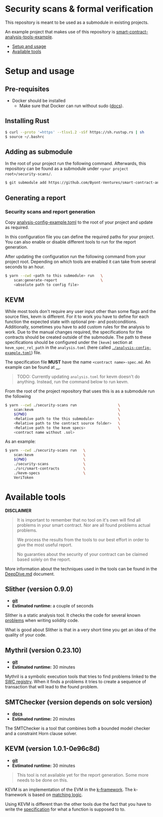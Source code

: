 # Security scans & formal verification

This repository is meant to be used as a submodule in existing projects.

An example project that makes use of this repository is [smart-contract-analysis-tools-example](https://github.com/Byont-Ventures/smart-contract-analysis-tools-example).

- [Setup and usage](#setup-and-usage)
- [Available tools](#available-tools)

# Setup and usage

## Pre-requisites

- Docker should be installed
  - Make sure that Docker can run without sudo ([docs](https://docs.docker.com/engine/install/linux-postinstall/)).

## Installing Rust

```bash
$ curl --proto '=https' --tlsv1.2 -sSf https://sh.rustup.rs | sh
$ source ~/.bashrc
```

## Adding as submodule

In the root of your project run the following command. Afterwards, this repository can be found as a submodule under `<your project root>/security-scans/`.

```bash
$ git submodule add https://github.com/Byont-Ventures/smart-contract-analysis-tools security-scans
```

## Generating a report

### Security scans and report generation

Copy [analysis-config-example.toml](./analysis-config-example.toml) to the root of your project and update as required.

In this configuration file you can define the required paths for your project. You can also enable or disable different tools to run for the report generation.

After updating the configuration run the following command from your project root. Depending on which tools are enabled it can take from several seconds to an hour.

```bash
$ yarn --cwd <path to this submodule> run   \
    scan:generate-report                    \
    <absolute path to config file>
```

## KEVM

While most tools don't require any user input other than some flags and the source files, kevm is different. For it to work you have to define for each function the expected state with optional pre- and postconditions. Additionally, sometimes you have to add custom rules for the analysis to work. Due to the manual changes required, the specifications for the contracts should be created outside of the submodule. The path to these specifications should be configured under the `[kevm]` section at `kevm_spec_rel_path` in the `analysis.toml` (here called [`./analysis-config-example.toml`](./analysis-config-example.toml)) file.

The specification file **MUST** have the name `<contract name>-spec.md`. An example can be found at [...](...).

> TODO: Currently updating `analysis.toml` for kevm doesn't do anything. Instead, run the command below to run kevm.

From the root of the project repository that uses this is as a submodule run the following

```bash
$ yarn --cwd ./security-scans run                   \
    scan:kevm                                       \
    ${PWD}                                          \
    <Relative path to the this submodule>           \
    <Relative path to the contract source folder>   \
    <Relative path to the kevm specs>               \
    <contract name without .sol>
```

As an example:

```bash
$ yarn --cwd ./security-scans run   \
    scan:kevm                       \
    ${PWD}                          \
    ./security-scans                \
    ./src/smart-contracts           \
    ./kevm-specs                    \
    VeriToken
```

# Available tools

**DISCLAIMER**

> It is important to remember that no tool on it's own will find all problems in your smart contract. Nor are all found problems actual problems.
>
> We process the results from the tools to our best effort in order to give the most useful report.
>
> No guaranties about the security of your contract can be claimed based solely on the report.

More information about the techniques used in the tools can be found in the [DeepDive.md](./DeepDive.md) document.

## Slither (version 0.9.0)

- [**git**](https://github.com/crytic/slither/tree/0.9.0)
- **Estimated runtime:** a couple of seconds

Slither is a static analysis tool. It checks the code for several known [problems](https://github.com/crytic/slither/wiki/Detector-Documentation) when writing solidity code.

What is good about Slither is that in a very short time you get an idea of the quality of your code.

## Mythril (version 0.23.10)

- [**git**](https://github.com/ConsenSys/mythril/tree/v0.23.10)
- **Estimated runtime:** 30 minutes

Mythril is a symbolic execution tools that tries to find problems linked to the [SWC registry](https://swcregistry.io/). When it finds a problems it tries to create a sequence of transaction that will lead to the found problem.

## SMTChecker (version depends on solc version)

- [**docs**](https://docs.soliditylang.org/en/v0.8.17/smtchecker.html)
- **Estimated runtime:** 20 minutes

The SMTChecker is a tool that combines both a bounded model checker and a constraint Horn clause solver.

## KEVM (version 1.0.1-0e96c8d)

- [**git**](https://github.com/runtimeverification/evm-semantics/tree/v1.0.1-0e96c8d)
- **Estimated runtime:** 30 minutes

> This tool is not available yet for the report generation. Some more needs to be done on this.

KEVM is an implementation of the EVM in the [k-framework](https://github.com/runtimeverification/k). The k-framework is based on [matching logic](http://www.matching-logic.org/).

Using KEVM is different than the other tools due the fact that you have to write the [specification](https://github.com/runtimeverification/evm-semantics/blob/v1.0.1-0e96c8d/tests/specs/examples/erc20-spec.md) for what a function is supposed to to.
